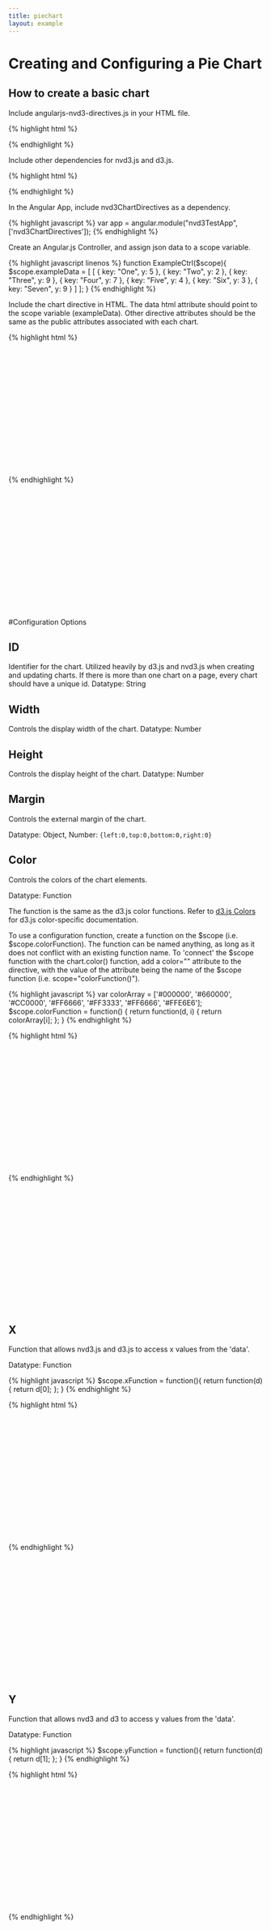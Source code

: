 ```yaml
---
title: piechart
layout: example
---
```


<script>
        var app = angular.module("nvd3TestApp", ['nvd3ChartDirectives']);
        function ExampleCtrl($scope){

            $scope.exampleData =
                [
                	{ key: "One", y: 5 },
                	{ key: "Two", y: 2 },
                	{ key: "Three", y: 9 },
                	{ key: "Four", y: 7 },
                	{ key: "Five", y: 4 },
                	{ key: "Six", y: 3 },
                	{ key: "Seven", y: 9 }
            	];

            $scope.noDataData = [];
	

        	$scope.xFunction = function(){
            	return function(d) {
                	return d.key;
            	};
        	}
        	
            $scope.yFunction = function(){
                return function(d) {
                    return d.y;
                };
            }

			var colorArray = ['#000000', '#660000', '#CC0000', '#FF6666', '#FF3333', '#FF6666', '#FFE6E6'];
			$scope.colorFunction = function() {
				return function(d, i) {
    				return colorArray[i];
    			};
			}
        
        }

</script>

Creating and Configuring a Pie Chart
=========================


## How to create a basic chart

Include angularjs-nvd3-directives.js in your HTML file.

{% highlight html %}
<script src="dist/angularjs-nvd3-directives.js"></script>
{% endhighlight %}

Include other dependencies for nvd3.js and d3.js.

{% highlight html %}
<script src="../build/components/d3/d3.js"></script>
<script src="../build/components/nvd3/nv.d3.js"></script>
<link rel="stylesheet" href="path/to/nv.d3.css"/>
{% endhighlight %}


In the Angular App, include nvd3ChartDirectives as a dependency.

{% highlight javascript %}
var app = angular.module("nvd3TestApp", ['nvd3ChartDirectives']);
{% endhighlight %}
	
Create an Angular.js Controller, and assign json data to a scope variable.

{% highlight javascript linenos %}
function ExampleCtrl($scope){
$scope.exampleData = [
	[
    	{ key: "One", y: 5 },
        { key: "Two", y: 2 },
        { key: "Three", y: 9 },
        { key: "Four", y: 7 },
        { key: "Five", y: 4 },
        { key: "Six", y: 3 },
        { key: "Seven", y: 9 }
        ]
    ];
}
{% endhighlight %}

Include the chart directive in HTML.
The data html attribute should point to the scope variable (exampleData).
Other directive attributes should be the same as the public attributes associated with each chart.

{% highlight html %}
<div ng-controller="ExampleCtrl">
	<nvd3-pie-chart
    	data="exampleData"
        id="exampleId"
        width="550"
        height="350"
        x="xFunction()"
        y="yFunction()">
        <svg height="250"></svg>
    </nvd3-pie-chart>
</div>
{% endhighlight %}

<div ng-controller="ExampleCtrl">
	<nvd3-pie-chart
    	data="exampleData"
        id="exampleId"
        width="550"
        height="350"
        x="xFunction()"
        y="yFunction()">
        <svg height="250"></svg>
    </nvd3-pie-chart>
</div>

#Configuration Options

## ID
Identifier for the chart.  Utilized heavily by d3.js and nvd3.js when creating and updating charts.  If there is more than one chart on a page, every chart should have a unique id.
Datatype: String
    
## Width
Controls the display width of the chart.
Datatype: Number

## Height
Controls the display height of the chart.
Datatype: Number

## Margin
Controls the external margin of the chart.

Datatype: Object, Number: ``{left:0,top:0,bottom:0,right:0}``

## Color
Controls the colors of the chart elements.

Datatype: Function

The function is the same as the d3.js color functions.  Refer to <a href="https://github.com/mbostock/d3/wiki/Colors">d3.js Colors</a> for d3.js color-specific documentation.

To use a configuration function, create a function on the $scope (i.e. $scope.colorFunction).  The function can be named anything, as long as it does not conflict with an existing function name.
To 'connect' the $scope function with the chart.color() function, add a color="" attribute to the directive, with the value of the attribute being the name of the $scope function (i.e. scope="colorFunction()").

{% highlight javascript %}
var colorArray = ['#000000', '#660000', '#CC0000', '#FF6666', '#FF3333', '#FF6666', '#FFE6E6'];
$scope.colorFunction = function() {
	return function(d, i) {
    	return colorArray[i];
    };
}
{% endhighlight %}

{% highlight html %}
<div ng-controller="ExampleCtrl">
	<nvd3-pie-chart
    	data="exampleData"
        id="colorExample"
        width="550"
        height="350"
        x="xFunction()"
        y="yFunction()"
        color="colorFunction()">
        <svg height="250"></svg>
    </nvd3-pie-chart>
</div>
{% endhighlight %}

<div ng-controller="ExampleCtrl">
	<nvd3-pie-chart
    	data="exampleData"
        id="colorExample"
        width="550"
        height="350"
        x="xFunction()"
        y="yFunction()"
        color="colorFunction()">
        <svg height="250"></svg>
    </nvd3-pie-chart>
</div>

## X
Function that allows nvd3.js and d3.js to access x values from the 'data'.

Datatype: Function
            
{% highlight javascript %}
$scope.xFunction = function(){
	return function(d){
		return d[0];
	};
}
{% endhighlight %}

{% highlight html %}
<div ng-controller="ExampleCtrl">
	<nvd3-pie-chart
    	data="exampleData"
        id="xExample"
        width="550"
        height="350"
        x="xFunction()"
        y="yFunction()">
        	<svg height="250"></svg>
    </nvd3-pie-chart>
</div>
{% endhighlight %}

<div ng-controller="ExampleCtrl">
	<nvd3-pie-chart
    	data="exampleData"
        id="xExample"
        width="550"
        height="350"
        x="xFunction()"
        y="yFunction()">
        	<svg height="250"></svg>
    </nvd3-pie-chart>
</div>
            
## Y
Function that allows nvd3 and d3 to access y values from the 'data'.

Datatype: Function

{% highlight javascript %}
$scope.yFunction = function(){
	return function(d){
		return d[1];
	};
}
{% endhighlight %}

{% highlight html %}
<div ng-controller="ExampleCtrl">
	<nvd3-pie-chart
    	data="exampleData"
        id="yExample"
        width="550"
        height="350"
        x="xFunction()"
        y="yFunction()">
        	<svg height="250"></svg>
    </nvd3-pie-chart>
</div>
{% endhighlight %}

<div ng-controller="ExampleCtrl">
	<nvd3-pie-chart
    	data="exampleData"
        id="yExample"
        width="550"
        height="350"
        x="xFunction()"
        y="yFunction()">        
        	<svg height="250"></svg>
    </nvd3-pie-chart>
</div>

## Show Legend
Enables (true) or Disables (false) rendering of the Chart Legend.

Datatype: boolean - (true/false)

{% highlight html %}
<div ng-controller="ExampleCtrl">
 	<nvd3-pie-chart
    	data="exampleData"
        id="showLegendExample"
        width="550"
        height="350"        
        x="xFunction()"
        y="yFunction()"
        showLegend="true">
        	<svg height="250"></svg>
    </nvd3-pie-chart>
</div>            
{% endhighlight %}
            
<div ng-controller="ExampleCtrl">
 	<nvd3-pie-chart
    	data="exampleData"
        id="showLegendExample"
        width="550"
        height="350"
        x="xFunction()"
        y="yFunction()"
        showLegend="true">
        	<svg height="250"></svg>
    </nvd3-pie-chart>
</div>            
            
## No Data
Defines the message displayed when data is not available.

Datatype: String

{% highlight html %}
<div ng-controller="ExampleCtrl">
	<nvd3-pie-chart
    	data="noDataData"
        id="noDataExample"
        width="550"
        height="350"
        showXAxis="true"
        showYAxis="true"
        x="xFunction()"
        y="yFunction()"        
        noData="Data aint here">
        	<svg height="250"></svg>
    </nvd3-pie-chart>
</div>
{% endhighlight %}

<div ng-controller="ExampleCtrl">
	<nvd3-pie-chart
    	data="noDataData"
        id="noDataExample"
        width="550"
        height="350"
        x="xFunction()"
        y="yFunction()"
        noData="No Data For You!">
        	<svg height="250"></svg>
    </nvd3-pie-chart>
</div>
      
## Tooltips
Enables (true) or Disables (false) rendering of the tooltips.

The Interactive attribute must be included and set to true before tooltips will be rendered.

Datatype: boolean - (true/false)

{% highlight html %}
<div ng-controller="ExampleCtrl">
	<nvd3-pie-chart
    	data="exampleData"
        id="toolTipExample"
        width="550"
        height="350"
        x="xFunction()"
        y="yFunction()"
        tooltips="true">
        	<svg height="250"></svg>
    </nvd3-pie-chart>
</div>
{% endhighlight %}

<div ng-controller="ExampleCtrl">
	<nvd3-pie-chart
    	data="exampleData"
        id="toolTipExample"
        width="550"
        height="350"
        x="xFunction()"
        y="yFunction()">
        	<svg height="250"></svg>
    </nvd3-pie-chart>
</div>
            
## Tooltip Content
Controls how the tooltips are displayed.

The Interactive attribute must be included and set to true before tooltips will be rendered.

The Tooltips attribute must be included and set to true before tooltips will be rendered.

Datatype: Function

The function has the following signature function(key, x, y, e, graph), and should return a String.

{% highlight javascript %}
$scope.toolTipContentFunction = function(){
	return function(key, x, y, e, graph) {
    	return  'Super New Tooltip' +
        	'<h1>' + key + '</h1>' +
            '<p>' +  y + ' at ' + x + '</p>'
	}
}
{% endhighlight %}

{% highlight html %}
<div ng-controller="ExampleCtrl">
	<nvd3-pie-chart
    	data="exampleData"
        id="toolTipContentExample"
        width="550"
        height="350"
        x="xFunction()"
        y="yFunction()"
        tooltips="true"
        tooltipcontent="toolTipContentFunction()">
        	<svg height="250"></svg>
    </nvd3-pie-chart>
</div>
{% endhighlight %}

<div ng-controller="ExampleCtrl">
	<nvd3-pie-chart
    	data="exampleData"
        id="toolTipContentExample"
        width="550"
        height="350"
        x="xFunction()"
        y="yFunction()"
        tooltips="true"
        tooltipcontent="toolTipContentFunction()">
        	<svg height="250"></svg>
    </nvd3-pie-chart>
</div>
            

 'valueFormat', 'values', 'description',  'showLabels', 'donutLabelsOutside', 'pieLabelsOutside', 'labelType', 'donut', 'donutRatio', 'labelThreshold'      
